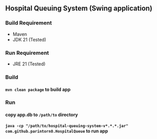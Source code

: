 ## Hospital Queuing System (Swing application)

### Build Requirement
- Maven
- JDK 21 (Tested)

### Run Requirement
- JRE 21 (Tested)

### Build
#### `mvn clean package` to build app

### Run
#### copy app.db to `/path/to` directory
#### `java -cp "/path/to/hospital-queuing-system-v*.*.*.jar" com.github.parintorn0.HospitalQueue` to run app
